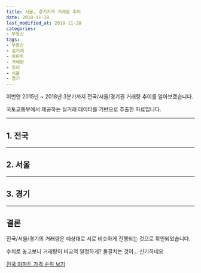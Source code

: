 ```yaml
---
title: 서울, 경기지역 거래량 추이
date: 2018-11-28
last_modified_at: 2018-11-28
categories:
- 부동산
tags:
- 부동산
- 실거래
- 아파트
- 거래량
- 추이
- 서울
- 경기
---
```


이번엔 2015년 ~ 2018년 3분기까지 전국/서울/경기권 거래량 추이를 알아보겠습니다. 

국토교통부에서 제공하는 실거래 데이터를 기반으로 추출한 자료입니다. 

---

## 1. 전국 

<div style="width:100%;">
  <canvas id="all" height="200"></canvas>
</div>

<script>
new Chart(document.getElementById("all"), {
    type: 'line',
    data: {
        labels: ['15 1분기', '15 2분기', '15 3분기', '15 4분기', '16 1분기', '16 2분기', '16 3분기', '16 4분기', '17 1분기', '17 2분기', '17 3분기', '17 4분기', '18 1분기', '18 2분기', '18 3분기'],
        datasets: [{
            label: '거래량',
            data: [
200586,
190938,
166209,
145467,
123196,
161645,
175700,
149799,
121295,
166112,
150496,
120565,
147573,
107399,
139677
            ],
            borderColor: "rgba(255, 201, 14, 1)",
            backgroundColor: "rgba(255, 201, 14, 0.5)",
            fill: false,
        }]
    },
    options: {
        responsive: true,
        title: {
            display: true,
            text: '전국'
        },
        tooltips: {
            mode: 'index',
            intersect: false,
        },
        hover: {
            mode: 'nearest',
            intersect: true
        },
        scales: {
            xAxes: [{
                display: true,
                scaleLabel: {
                    display: false,
                    labelString: ''
                }
            }],
            yAxes: [{
                display: true,
                scaleLabel: {
                    display: false,
                    labelString: ''
                }
            }]
        }
    }
});

</script>

---

## 2. 서울

<div style="width:100%;">
  <canvas id="s_canvas" height="200"></canvas>
</div>

<script>
new Chart(document.getElementById("s_canvas"), {
    type: 'line',
    data: {
        labels: ['15 1분기', '15 2분기', '15 3분기', '15 4분기', '16 1분기', '16 2분기', '16 3분기', '16 4분기', '17 1분기', '17 2분기', '17 3분기', '17 4분기', '18 1분기', '18 2분기', '18 3분기'],
        datasets: [{
            label: '거래량',
            data: [
34625,
32448,
29218,
22524,
19083,
34240,
33868,
22009,
17946,
36752,
26724,
22864,
30818,
14366,
28662
            ],
            borderColor: "rgba(255, 201, 14, 1)",
            backgroundColor: "rgba(255, 201, 14, 0.5)",
            fill: false,
        }]
    },
    options: {
        responsive: true,
        title: {
            display: true,
            text: '서울'
        },
        tooltips: {
            mode: 'index',
            intersect: false,
        },
        hover: {
            mode: 'nearest',
            intersect: true
        },
        scales: {
            xAxes: [{
                display: true,
                scaleLabel: {
                    display: false,
                    labelString: ''
                }
            }],
            yAxes: [{
                display: true,
                scaleLabel: {
                    display: false,
                    labelString: ''
                }
            }]
        }
    }
});

</script>

---

## 3. 경기

<div style="width:100%;">
  <canvas id="k_canvas" height="200"></canvas>
</div>

<script>
new Chart(document.getElementById("k_canvas"), {
    type: 'line',
    data: {
        labels: ['15 1분기', '15 2분기', '15 3분기', '15 4분기', '16 1분기', '16 2분기', '16 3분기', '16 4분기', '17 1분기', '17 2분기', '17 3분기', '17 4분기', '18 1분기', '18 2분기', '18 3분기'],
        datasets: [{
            label: '거래량',
            data: [
57540,
54736,
47033,
38469,
32425,
46999,
52301,
40416,
30781,
47332,
43180,
31486,
41971,
29992,
49108
            ],
            borderColor: "rgba(255, 201, 14, 1)",
            backgroundColor: "rgba(255, 201, 14, 0.5)",
            fill: false,
        }]
    },
    options: {
        responsive: true,
        title: {
            display: true,
            text: ''
        },
        tooltips: {
            mode: 'index',
            intersect: false,
        },
        hover: {
            mode: 'nearest',
            intersect: true
        },
        scales: {
            xAxes: [{
                display: true,
                scaleLabel: {
                    display: false,
                    labelString: ''
                }
            }],
            yAxes: [{
                display: true,
                scaleLabel: {
                    display: false,
                    labelString: ''
                }
            }]
        }
    }
});

</script>

---

## 결론 ## 

전국/서울/경기의 거래량은 예상대로 서로 비슷하게 진행되는 것으로 확인되었습니다. <br>

수치로 놓고보니 거래량이 비교적 일정하게? 물결치는 것이... 신기하네요

[전국 아파트 가격 순위 보기](https://inasie.github.io/apt-ranking/전국)
